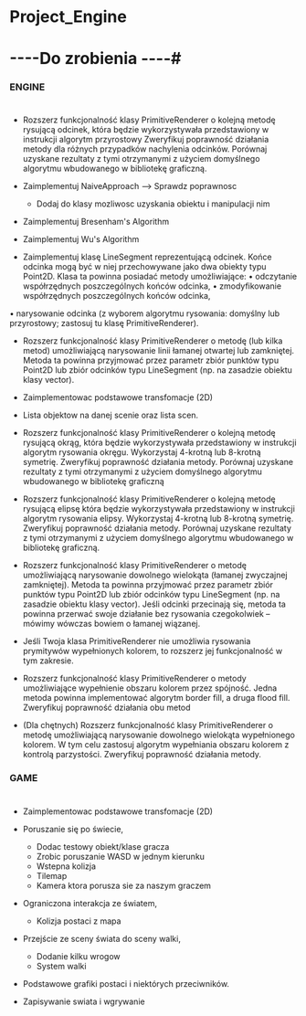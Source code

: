 # Project_Engine

# ----Do zrobienia ----#

### ENGINE ###
# 
- Rozszerz funkcjonalność klasy PrimitiveRenderer o kolejną metodę rysującą odcinek, która będzie wykorzystywała przedstawiony w instrukcji algorytm przyrostowy Zweryfikuj poprawność działania metody dla różnych przypadków nachylenia odcinków. Porównaj uzyskane rezultaty z tymi otrzymanymi z użyciem domyślnego algorytmu wbudowanego w bibliotekę graficzną.
- Zaimplementuj NaiveApproach  --> Sprawdz poprawnosc 
  - Dodaj do klasy mozliwosc uzyskania obiektu i manipulacji nim
- Zaimplementuj Bresenham's Algorithm
- Zaimplementuj Wu's Algorithm

- Zaimplementuj klasę LineSegment reprezentującą odcinek. Końce odcinka mogą być
w niej przechowywane jako dwa obiekty typu Point2D. Klasa ta powinna posiadać
metody umożliwiające:
• odczytanie współrzędnych poszczególnych końców odcinka,
• zmodyfikowanie współrzędnych poszczególnych końców odcinka,

• narysowanie odcinka (z wyborem algorytmu rysowania: domyślny lub przyrostowy; zastosuj tu klasę PrimitiveRenderer).
- Rozszerz funkcjonalność klasy PrimitiveRenderer o metodę (lub kilka metod)
umożliwiającą narysowanie linii łamanej otwartej lub zamkniętej. Metoda ta powinna przyjmować przez parametr zbiór punktów typu Point2D lub zbiór odcinków
typu LineSegment (np. na zasadzie obiektu klasy vector).

- Zaimplementowac podstawowe transfomacje (2D)
- Lista objektow na danej scenie oraz lista scen.

- Rozszerz funkcjonalność klasy PrimitiveRenderer o kolejną metodę rysującą okrąg,
która będzie wykorzystywała przedstawiony w instrukcji algorytm rysowania okręgu.
Wykorzystaj 4-krotną lub 8-krotną symetrię. Zweryfikuj poprawność działania metody. Porównaj uzyskane rezultaty z tymi otrzymanymi z użyciem domyślnego algorytmu wbudowanego w bibliotekę graficzną

- Rozszerz funkcjonalność klasy PrimitiveRenderer o kolejną metodę rysującą elipsę
która będzie wykorzystywała przedstawiony w instrukcji algorytm rysowania elipsy.
Wykorzystaj 4-krotną lub 8-krotną symetrię. Zweryfikuj poprawność działania metody. Porównaj uzyskane rezultaty z tymi otrzymanymi z użyciem domyślnego algorytmu wbudowanego w bibliotekę graficzną.

- Rozszerz funkcjonalność klasy PrimitiveRenderer o metodę umożliwiającą narysowanie dowolnego wielokąta (łamanej zwyczajnej zamkniętej). Metoda ta powinna
przyjmować przez parametr zbiór punktów typu Point2D lub zbiór odcinków typu
LineSegment (np. na zasadzie obiektu klasy vector). Jeśli odcinki przecinają się,
metoda ta powinna przerwać swoje działanie bez rysowania czegokolwiek – mówimy
wówczas bowiem o łamanej wiązanej.

- Jeśli Twoja klasa PrimitiveRenderer nie umożliwia rysowania prymitywów wypełnionych kolorem, to rozszerz jej funkcjonalność w tym zakresie.

- Rozszerz funkcjonalność klasy PrimitiveRenderer o metody umożliwiające wypełnienie obszaru kolorem przez spójność. Jedna metoda powinna implementować
algorytm border fill, a druga flood fill. Zweryfikuj poprawność działania obu metod

- (Dla chętnych) Rozszerz funkcjonalność klasy PrimitiveRenderer o metodę umożliwiającą narysowanie dowolnego wielokąta wypełnionego kolorem. W tym celu zastosuj algorytm wypełniania obszaru kolorem z kontrolą parzystości. Zweryfikuj
poprawność działania metody.

### GAME ###
# 
- Zaimplementowac podstawowe transfomacje (2D)
- Poruszanie się po świecie,
  + Dodac testowy obiekt/klase gracza
  + Zrobic poruszanie WASD w jednym kierunku
  + Wstepna kolizja
  + Tilemap
  + Kamera ktora porusza sie za naszym graczem
  
- Ograniczona interakcja ze światem,
  + Kolizja postaci z mapa
- Przejście ze sceny świata do sceny walki,
  + Dodanie kilku wrogow
  + System walki 
- Podstawowe grafiki postaci i niektórych przeciwników.
- Zapisywanie swiata i wgrywanie
